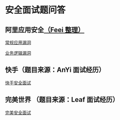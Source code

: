 # 安全面试题问答

## 阿里应用安全[（Feei 整理）](https://www.yuque.com/feei/sig/application-security)

[常规应用漏洞](./answer/常规应用漏洞.md)

[业务逻辑漏洞](./answer/业务逻辑漏洞.md)

## 快手（题目来源：AnYi 面试经历）

[快手安全面试](./answer/快手.md)

## 完美世界 （题目来源：Leaf 面试经历）

[完美安全面试](./answer/完美世界.md)
